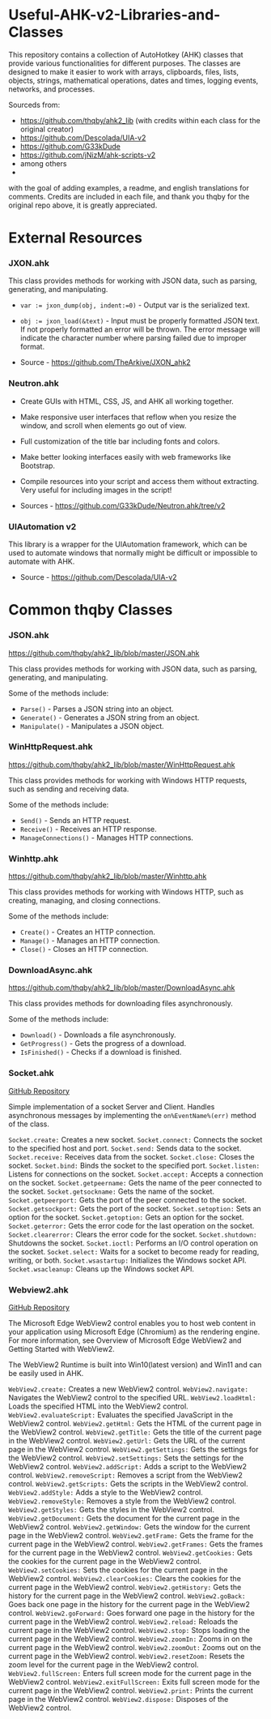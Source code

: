 # Useful-AHK-v2-Libraries-and-Classes
This repository contains a collection of AutoHotkey (AHK) classes that provide various functionalities for different purposes. The classes are designed to make it easier to work with arrays, clipboards, files, lists, objects, strings, mathematical operations, dates and times, logging events, networks, and processes.

Sourceds from:
- https://github.com/thqby/ahk2_lib (with credits within each class for the original creator)
- https://github.com/Descolada/UIA-v2
- https://github.com/G33kDude
- https://github.com/jNizM/ahk-scripts-v2
- among others
- 
with the goal of adding examples, a readme, and english translations for comments. 
Credits are included in each file, and thank you thqby for the original repo above, it is greatly appreciated.

# External Resources 

### JXON.ahk 

This class provides methods for working with JSON data, such as parsing, generating, and manipulating.
- `var := jxon_dump(obj, indent:=0)` -  Output var is the serialized text.

- `obj := jxon_load(&text)` - Input must be properly formatted JSON text. If not properly formatted an error will be thrown. The error message will indicate the character number where parsing failed due to improper format.

-  Source - https://github.com/TheArkive/JXON_ahk2

### Neutron.ahk 

- Create GUIs with HTML, CSS, JS, and AHK all working together.
- Make responsive user interfaces that reflow when you resize the window, and scroll when elements go out of view.
- Full customization of the title bar including fonts and colors.
- Make better looking interfaces easily with web frameworks like Bootstrap.
- Compile resources into your script and access them without extracting. Very useful for including images in the script!

- Sources - https://github.com/G33kDude/Neutron.ahk/tree/v2

### UIAutomation v2
This library is a wrapper for the UIAutomation framework, which can be used to automate windows that normally might be difficult or impossible to automate with AHK.

- Source - https://github.com/Descolada/UIA-v2

# Common thqby Classes 

### JSON.ahk 
https://github.com/thqby/ahk2_lib/blob/master/JSON.ahk

This class provides methods for working with JSON data, such as parsing, generating, and manipulating.

Some of the methods include:
- `Parse()` - Parses a JSON string into an object.
- `Generate()` - Generates a JSON string from an object.
- `Manipulate()` - Manipulates a JSON object.

### WinHttpRequest.ahk
https://github.com/thqby/ahk2_lib/blob/master/WinHttpRequest.ahk

This class provides methods for working with Windows HTTP requests, such as sending and receiving data.

Some of the methods include:
- `Send()` - Sends an HTTP request.
- `Receive()` - Receives an HTTP response.
- `ManageConnections()` - Manages HTTP connections.

### Winhttp.ahk
https://github.com/thqby/ahk2_lib/blob/master/Winhttp.ahk

This class provides methods for working with Windows HTTP, such as creating, managing, and closing connections.

Some of the methods include:
- `Create()` - Creates an HTTP connection.
- `Manage()` - Manages an HTTP connection.
- `Close()` - Closes an HTTP connection.

### DownloadAsync.ahk
https://github.com/thqby/ahk2_lib/blob/master/DownloadAsync.ahk

This class provides methods for downloading files asynchronously.

Some of the methods include:
- `Download()` - Downloads a file asynchronously.
- `GetProgress()` - Gets the progress of a download.
- `IsFinished()` - Checks if a download is finished.


### Socket.ahk

[GitHub Repository](https://github.com/thqby/ahk2_lib/Socket.ahk)

Simple implementation of a socket Server and Client. Handles asynchronous messages by implementing the `on%EventName%(err)` method of the class.

`Socket.create:` Creates a new socket.
`Socket.connect:` Connects the socket to the specified host and port.
`Socket.send:` Sends data to the socket.
`Socket.receive:` Receives data from the socket.
`Socket.close:` Closes the socket.
`Socket.bind:` Binds the socket to the specified port.
`Socket.listen:` Listens for connections on the socket.
`Socket.accept:` Accepts a connection on the socket.
`Socket.getpeername:` Gets the name of the peer connected to the socket.
`Socket.getsockname:` Gets the name of the socket.
`Socket.getpeerport:` Gets the port of the peer connected to the socket.
`Socket.getsockport:` Gets the port of the socket.
`Socket.setoption:` Sets an option for the socket.
`Socket.getoption:` Gets an option for the socket.
`Socket.geterror:` Gets the error code for the last operation on the socket.
`Socket.clearerror:` Clears the error code for the socket.
`Socket.shutdown:` Shutdowns the socket.
`Socket.ioctl:` Performs an I/O control operation on the socket.
`Socket.select:` Waits for a socket to become ready for reading, writing, or both.
`Socket.wsastartup:` Initializes the Windows socket API.
`Socket.wsacleanup:` Cleans up the Windows socket API.


### Webview2.ahk

[GitHub Repository](https://github.com/thqby/ahk2_lib/WebView2)

The Microsoft Edge WebView2 control enables you to host web content in your application using Microsoft Edge (Chromium) as the rendering engine. For more information, see Overview of Microsoft Edge WebView2 and Getting Started with WebView2.

The WebView2 Runtime is built into Win10(latest version) and Win11 and can be easily used in AHK.

`WebView2.create:` Creates a new WebView2 control.
`WebView2.navigate:` Navigates the WebView2 control to the specified URL.
`WebView2.loadHtml:` Loads the specified HTML into the WebView2 control.
`WebView2.evaluateScript:` Evaluates the specified JavaScript in the WebView2 control.
`WebView2.getHtml:` Gets the HTML of the current page in the WebView2 control.
`WebView2.getTitle:` Gets the title of the current page in the WebView2 control.
`WebView2.getUrl:` Gets the URL of the current page in the WebView2 control.
`WebView2.getSettings:` Gets the settings for the WebView2 control.
`WebView2.setSettings:` Sets the settings for the WebView2 control.
`WebView2.addScript:` Adds a script to the WebView2 control.
`WebView2.removeScript:` Removes a script from the WebView2 control.
`WebView2.getScripts:` Gets the scripts in the WebView2 control.
`WebView2.addStyle:` Adds a style to the WebView2 control.
`WebView2.removeStyle:` Removes a style from the WebView2 control.
`WebView2.getStyles:` Gets the styles in the WebView2 control.
`WebView2.getDocument:` Gets the document for the current page in the WebView2 control.
`WebView2.getWindow:` Gets the window for the current page in the WebView2 control.
`WebView2.getFrame:` Gets the frame for the current page in the WebView2 control.
`WebView2.getFrames:` Gets the frames for the current page in the WebView2 control.
`WebView2.getCookies:` Gets the cookies for the current page in the WebView2 control.
`WebView2.setCookies:` Sets the cookies for the current page in the WebView2 control.
`WebView2.clearCookies:` Clears the cookies for the current page in the WebView2 control.
`WebView2.getHistory:` Gets the history for the current page in the WebView2 control.
`WebView2.goBack:` Goes back one page in the history for the current page in the WebView2 control.
`WebView2.goForward:` Goes forward one page in the history for the current page in the WebView2 control.
`WebView2.reload:` Reloads the current page in the WebView2 control.
`WebView2.stop:` Stops loading the current page in the WebView2 control.
`WebView2.zoomIn:` Zooms in on the current page in the WebView2 control.
`WebView2.zoomOut:` Zooms out on the current page in the WebView2 control.
`WebView2.resetZoom:` Resets the zoom level for the current page in the WebView2 control.
`WebView2.fullScreen:` Enters full screen mode for the current page in the WebView2 control.
`WebView2.exitFullScreen:` Exits full screen mode for the current page in the WebView2 control.
`WebView2.print:` Prints the current page in the WebView2 control.
`WebView2.dispose:` Disposes of the WebView2 control.


